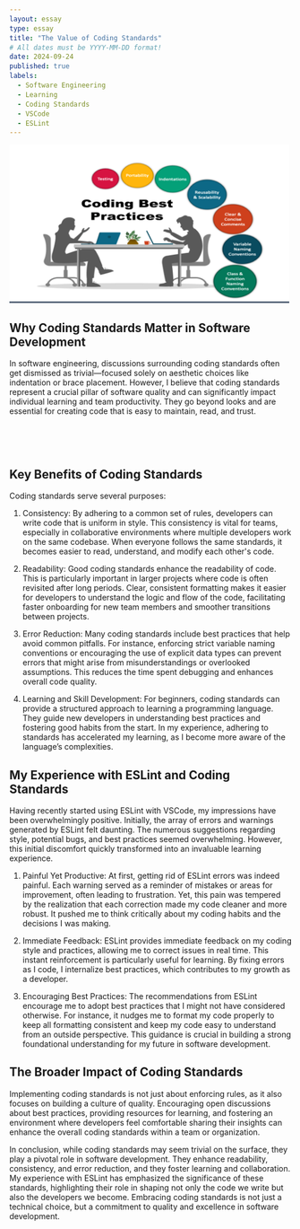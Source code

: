 ```yaml
---
layout: essay
type: essay
title: "The Value of Coding Standards"
# All dates must be YYYY-MM-DD format!
date: 2024-09-24
published: true
labels:
  - Software Engineering
  - Learning
  - Coding Standards
  - VSCode
  - ESLint
---
```


<img width="500px" class="rounded float-start pe-4" src="../img/coding-standards/CodingStandards.png">

## Why Coding Standards Matter in Software Development
In software engineering, discussions surrounding coding standards often get dismissed as trivial—focused solely on aesthetic choices like indentation or brace placement. However, I believe that coding standards represent a crucial pillar of software quality and can significantly impact individual learning and team productivity. They go beyond looks and are essential for creating code that is easy to maintain, read, and trust.
<p>&nbsp;</p>
<p>&nbsp;</p>

## Key Benefits of Coding Standards
Coding standards serve several purposes:

  1. Consistency: By adhering to a common set of rules, developers can write code that is uniform in style. This consistency is vital for teams, 
     especially in collaborative environments where multiple developers work on the same codebase. When everyone follows the same standards, it 
     becomes easier to read, understand, and modify each other's code.

  2. Readability: Good coding standards enhance the readability of code. This is particularly important in larger projects where code is often 
     revisited after long periods. Clear, consistent formatting makes it easier for developers to understand the logic and flow of the code, 
     facilitating faster onboarding for new team members and smoother transitions between projects.

  3. Error Reduction: Many coding standards include best practices that help avoid common pitfalls. For instance, enforcing strict variable naming 
     conventions or encouraging the use of explicit data types can prevent errors that might arise from misunderstandings or overlooked 
     assumptions. This reduces the time spent debugging and enhances overall code quality.

  4. Learning and Skill Development: For beginners, coding standards can provide a structured approach to learning a programming language. They 
     guide new developers in understanding best practices and fostering good habits from the start. In my experience, adhering to standards has 
     accelerated my learning, as I become more aware of the language’s complexities.

## My Experience with ESLint and Coding Standards
Having recently started using ESLint with VSCode, my impressions have been overwhelmingly positive. Initially, the array of errors and warnings generated by ESLint felt daunting. The numerous suggestions regarding style, potential bugs, and best practices seemed overwhelming. However, this initial discomfort quickly transformed into an invaluable learning experience.

  1. Painful Yet Productive: At first, getting rid of ESLint errors was indeed painful. Each warning served as a reminder of mistakes or areas for 
     improvement, often leading to frustration. Yet, this pain was tempered by the realization that each correction made my code cleaner and more 
     robust. It pushed me to think critically about my coding habits and the decisions I was making.

  2. Immediate Feedback: ESLint provides immediate feedback on my coding style and practices, allowing me to correct issues in real time. This 
     instant reinforcement is particularly useful for learning. By fixing errors as I code, I internalize best practices, which contributes to my 
     growth as a developer.

  3. Encouraging Best Practices: The recommendations from ESLint encourage me to adopt best practices that I might not have considered otherwise. 
     For instance, it nudges me to format my code properly to keep all formatting consistent and keep my code easy to understand from an outside perspective. This guidance is crucial in 
     building a strong foundational understanding for my future in software development.

## The Broader Impact of Coding Standards
Implementing coding standards is not just about enforcing rules, as it also focuses on building a culture of quality. Encouraging open discussions about best practices, providing resources for learning, and fostering an environment where developers feel comfortable sharing their insights can enhance the overall coding standards within a team or organization.

In conclusion, while coding standards may seem trivial on the surface, they play a pivotal role in software development. They enhance readability, consistency, and error reduction, and they foster learning and collaboration. My experience with ESLint has emphasized the significance of these standards, highlighting their role in shaping not only the code we write but also the developers we become. Embracing coding standards is not just a technical choice, but a commitment to quality and excellence in software development.
